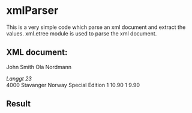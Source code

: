 # xmlParser
This is a very simple code which parse an xml document and extract the values. xml.etree module is used to parse the xml document.
## XML document:
<shiporder orderid="889923"
xmlns:xsi="http://www.w3.org/2001/XMLSchema-instance"
xsi:noNamespaceSchemaLocation="shiporder.xsd">
  <orderperson>John Smith</orderperson>
  <shipto>
    <name>Ola Nordmann</name>
    <address>Langgt 23</address>
    <city>4000 Stavanger</city>
    <country>Norway</country>
  </shipto>
  <item>
    <title>Empire Burlesque</title>
    <note>Special Edition</note>
    <quantity>1</quantity>
    <price>10.90</price>
  </item>
  <item>
    <title>Hide your heart</title>
    <quantity>1</quantity>
    <price>9.90</price>
  </item>
</shiporder>

## Result

